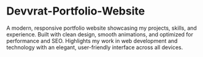 # Devvrat-Portfolio-Website
A modern, responsive portfolio website showcasing my projects, skills, and experience. Built with clean design, smooth animations, and optimized for performance and SEO. Highlights my work in web development and technology with an elegant, user-friendly interface across all devices.
